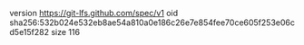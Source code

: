 version https://git-lfs.github.com/spec/v1
oid sha256:532b024e532eb8ae54a810a0e186c26e7e854fee70ce605f253e06cd5e15f282
size 116
